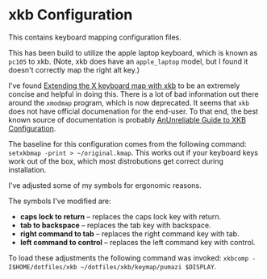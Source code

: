 # xkb Configuration

This contains keyboard mapping configuration files.

This has been build to utilize the apple laptop keyboard, which is known as ``pc105`` to xkb. (Note, xkb does have an ``apple_laptop`` model, but I found it doesn't correctly map the right alt key.)

I've found [Extending the X keyboard map with xkb](http://madduck.net/docs/extending-xkb) to be an extremely concise and helpful in doing this. There is a lot of bad information out there around the ``xmodmap`` program, which is now deprecated. It seems that ``xkb`` does not have official documenation for the end-user. To that end, the best known source of documentation is probably [AnUnreliable Guide to XKB Configuration](http://www.charvolant.org/~doug/xkb/html/index.html).

The baseline for this configuration comes from the following command: ``setxkbmap -print > ~/original.kmap``. This works out if your keyboard keys work out of the box, which most distrobutions get correct during installation.

I've adjusted some of my symbols for ergonomic reasons.

The symbols I've modified are:

- **caps lock to return** – replaces the caps lock key with return.
- **tab to backspace** – replaces the tab key with backspace.
- **right command to tab** – replaces the right command key with tab.
- **left command to control** – replaces the left command key with control.

To load these adjustments the following command was invoked: ``xkbcomp -I$HOME/dotfiles/xkb ~/dotfiles/xkb/keymap/pumazi $DISPLAY``.
